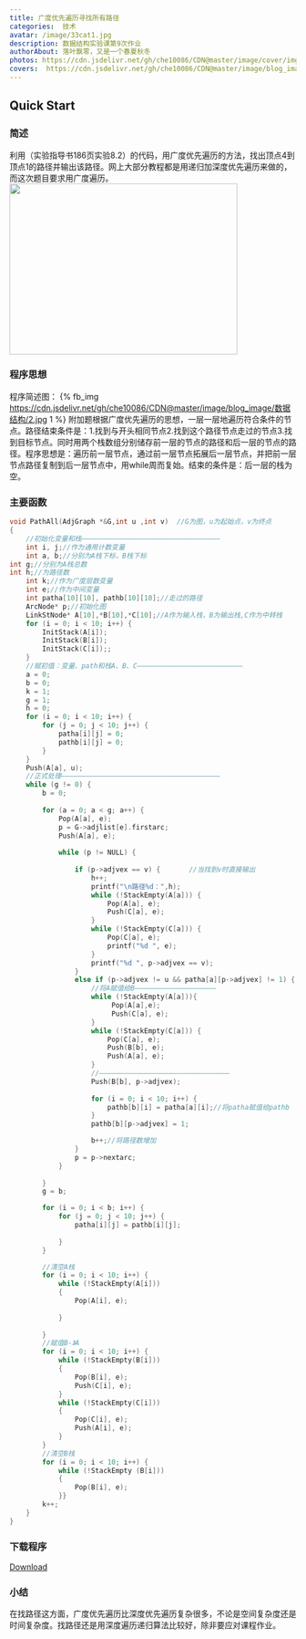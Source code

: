 ```yaml
---
title: 广度优先遍历寻找所有路径
categories:  技术
avatar: /image/33cat1.jpg
description: 数据结构实验课第9次作业
authorAbout: 落叶飘零，又是一个春夏秋冬
photos: https://cdn.jsdelivr.net/gh/che10086/CDN@master/image/cover/img3.jpg
covers:  https://cdn.jsdelivr.net/gh/che10086/CDN@master/image/blog_image/数据结构/1.jpg
---
```



## Quick Start

### 简述

利用（实验指导书186页实验8.2）的代码，用广度优先遍历的方法，找出顶点4到顶点1的路径并输出该路径。网上大部分教程都是用递归加深度优先遍历来做的，而这次题目要求用广度遍历。
<img src="https://cdn.jsdelivr.net/gh/che10086/CDN@master/image/blog_image/数据结构/1.jpg" width=400 height=300 />

### 程序思想
程序简述图：
{% fb_img https://cdn.jsdelivr.net/gh/che10086/CDN@master/image/blog_image/数据结构/2.jpg 1 %}
附加题根据广度优先遍历的思想，一层一层地遍历符合条件的节点。路径结束条件是：1.找到与开头相同节点2.找到这个路径节点走过的节点3.找到目标节点。同时用两个栈数组分别储存前一层的节点的路径和后一层的节点的路径。程序思想是：遍历前一层节点，通过前一层节点拓展后一层节点，并把前一层节点路径复制到后一层节点中，用while周而复始。结束的条件是：后一层的栈为空。

### 主要函数

```c++
void PathAll(AdjGraph *&G,int u ,int v)  //G为图，u为起始点，v为终点
{
    //初始化变量和栈——————————————————————————————————
    int i, j;//作为通用计数变量
    int a, b;//分别为A栈下标，B栈下标
int g;//分别为A栈总数
int h;//为路径数
    int k;//作为广度层数变量
    int e;//作为中间变量
    int patha[10][10], pathb[10][10];//走过的路径
    ArcNode* p;//初始化图
    LinkStNode* A[10],*B[10],*C[10];//A作为输入栈，B为输出栈,C作为中转栈
    for (i = 0; i < 10; i++) {
        InitStack(A[i]); 
        InitStack(B[i]); 
        InitStack(C[i]);;
    }
    //赋初值：变量、path和栈A、B、C——————————————————————————
    a = 0;
    b = 0;
    k = 1;
    g = 1;
    h = 0;
    for (i = 0; i < 10; i++) {
        for (j = 0; j < 10; j++) { 
            patha[i][j] = 0; 
            pathb[i][j] = 0;
        }
    }
    Push(A[a], u);
    //正式处理———————————————————————————————————————
    while (g != 0) {
        b = 0;
        
        for (a = 0; a < g; a++) {
            Pop(A[a], e);
            p = G->adjlist[e].firstarc;
            Push(A[a], e);
            
            while (p != NULL) {
                
                if (p->adjvex == v) {       //当找到v时直接输出
                    h++;
                    printf("\n路径%d：",h);
                    while (!StackEmpty(A[a])) {
                        Pop(A[a], e);
                        Push(C[a], e);
                    }
                    while (!StackEmpty(C[a])) {
                        Pop(C[a], e);
                        printf("%d ", e);
                    }
                    printf("%d ", p->adjvex == v);
                }
                else if (p->adjvex != u && patha[a][p->adjvex] != 1) {  //符合进B栈的条件
                    //将A赋值给B————————————————————
                    while (!StackEmpty(A[a])){
                         Pop(A[a],e);
                         Push(C[a], e);
                    }
                    while (!StackEmpty(C[a])) {
                        Pop(C[a], e);
                        Push(B[b], e);
                        Push(A[a], e);
                    }
                    //————————————————————————————————
                    Push(B[b], p->adjvex);
                    
                    for (i = 0; i < 10; i++) {
                        pathb[b][i] = patha[a][i];//将patha赋值给pathb
                    }
                    pathb[b][p->adjvex] = 1;

                    b++;//将路径数增加
                }
                p = p->nextarc;
            }
            
        }
        g = b;

        for (i = 0; i < b; i++) {
            for (j = 0; j < 10; j++) {
                patha[i][j] = pathb[i][j];
            
            }
        }

        //清空A栈
        for (i = 0; i < 10; i++) {
            while (!StackEmpty(A[i]))
            {
                Pop(A[i], e);
               
            }
        
        }
        //赋值B-》A
        for (i = 0; i < 10; i++) {
            while (!StackEmpty(B[i]))
            {
                Pop(B[i], e);
                Push(C[i], e);
            }
            while (!StackEmpty(C[i]))
            {
                Pop(C[i], e);
                Push(A[i], e);
            }
        }
        //清空B栈
        for (i = 0; i < 10; i++) {
            while (!StackEmpty (B[i]))
            {
                Pop(B[i], e);
            }}
        k++;
    }
}

```
### 下载程序
[Download](https://cdn.jsdelivr.net/gh/che10086/CDN@master/资源/fujiati9.rar)

### 小结
在找路径这方面，广度优先遍历比深度优先遍历复杂很多，不论是空间复杂度还是时间复杂度。找路径还是用深度遍历递归算法比较好，除非要应对课程作业。



